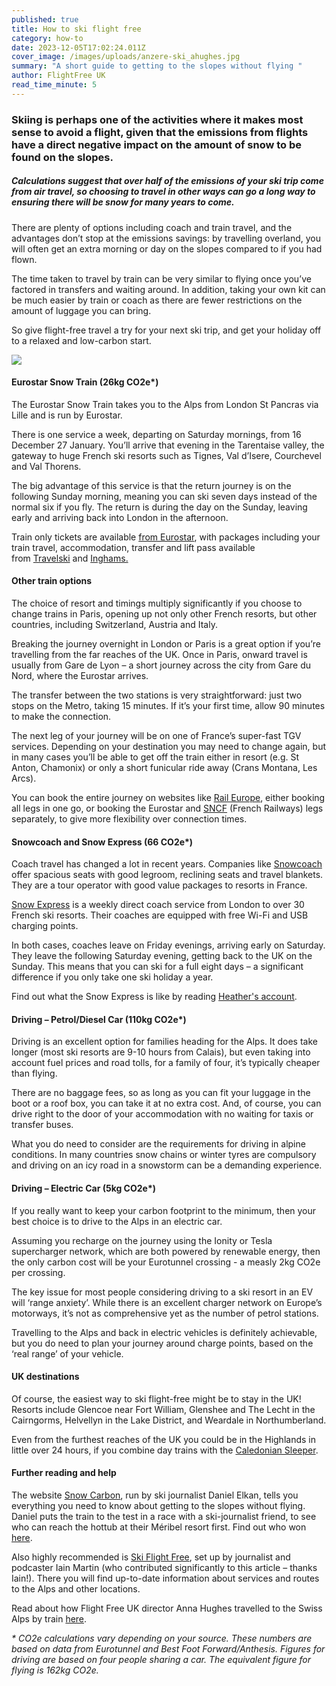 ```yaml
---
published: true
title: How to ski flight free
category: how-to
date: 2023-12-05T17:02:24.011Z
cover_image: /images/uploads/anzere-ski_ahughes.jpg
summary: "A short guide to getting to the slopes without flying "
author: FlightFree UK
read_time_minute: 5
---
```

### Skiing is perhaps one of the activities where it makes most sense to avoid a flight, given that the emissions from flights have a direct negative impact on the amount of snow to be found on the slopes. 

##### Calculations suggest that over half of the emissions of your ski trip come from air travel, so choosing to travel in other ways can go a long way to ensuring there will be snow for many years to come.

There are plenty of options including coach and train travel, and the advantages don’t stop at the emissions savings: by travelling overland, you will often get an extra morning or day on the slopes compared to if you had flown. 

The time taken to travel by train can be very similar to flying once you’ve factored in transfers and waiting around. In addition, taking your own kit can be much easier by train or coach as there are fewer restrictions on the amount of luggage you can bring. 

So give flight-free travel a try for your next ski trip, and get your holiday off to a relaxed and low-carbon start.

![](/images/uploads/pow_ski-travel-infographic-v4.2.jpg)

#### Eurostar Snow Train (26kg CO2e*)

The Eurostar Snow Train takes you to the Alps from London St Pancras via Lille and is run by Eurostar. 

There is one service a week, departing on Saturday mornings, from 16 December 27 January. You’ll arrive that evening in the Tarentaise valley, the gateway to huge French ski resorts such as Tignes, Val d’Isere, Courchevel and Val Thorens. 

The big advantage of this service is that the return journey is on the following Sunday morning, meaning you can ski seven days instead of the normal six if you fly. The return is during the day on the Sunday, leaving early and arriving back into London in the afternoon.

Train only tickets are available [from Eurostar](https://www.eurostar.com/uk-en/train/france/ski-train), with packages including your train travel, accommodation, transfer and lift pass available from [Travelski](https://www.uk.travelski.com/) and [Inghams.](https://www.inghams.co.uk/ski-holidays/articles/winter-insider-guides/eurostar-snow-train)

#### Other train options

The choice of resort and timings multiply significantly if you choose to change trains in Paris, opening up not only other French resorts, but other countries, including Switzerland, Austria and Italy. 

Breaking the journey overnight in London or Paris is a great option if you’re travelling from the far reaches of the UK. Once in Paris, onward travel is usually from Gare de Lyon – a short journey across the city from Gare du Nord, where the Eurostar arrives. 

The transfer between the two stations is very straightforward: just two stops on the Metro, taking 15 minutes. If it’s your first time, allow 90 minutes to make the connection. 

The next leg of your journey will be on one of France’s super-fast TGV services. Depending on your destination you may need to change again, but in many cases you’ll be able to get off the train either in resort (e.g. St Anton, Chamonix) or only a short funicular ride away (Crans Montana, Les Arcs). 

You can book the entire journey on websites like [Rail Europe](https://www.raileurope.com/), either booking all legs in one go, or booking the Eurostar and [SNCF](https://www.sncf-connect.com/) (French Railways) legs separately, to give more flexibility over connection times.

#### Snowcoach and Snow Express (66 CO2e*)

Coach travel has changed a lot in recent years. Companies like [Snowcoach](https://www.snowcoach.co.uk/travel-by-luxury-snowcoach) offer spacious seats with good legroom, reclining seats and travel blankets. They are a tour operator with good value packages to resorts in France.

[Snow Express](https://www.snowexpress.co.uk/) is a weekly direct coach service from London to over 30 French ski resorts. Their coaches are equipped with free Wi-Fi and USB charging points. 

In both cases, coaches leave on Friday evenings, arriving early on Saturday. They leave the following Saturday evening, getting back to the UK on the Sunday. This means that you can ski for a full eight days – a significant difference if you only take one ski holiday a year. 

F﻿ind out what the Snow Express is like by reading [Heather's account](/travel_articles/hitting-the-slopes-by-coach/).

#### Driving – Petrol/Diesel Car (110kg CO2e*)

Driving is an excellent option for families heading for the Alps. It does take longer (most ski resorts are 9-10 hours from Calais), but even taking into account fuel prices and road tolls, for a family of four, it’s typically cheaper than flying. 

There are no baggage fees, so as long as you can fit your luggage in the boot or a roof box, you can take it at no extra cost. And, of course, you can drive right to the door of your accommodation with no waiting for taxis or transfer buses. 

What you do need to consider are the requirements for driving in alpine conditions. In many countries snow chains or winter tyres are compulsory and driving on an icy road in a snowstorm can be a demanding experience.

#### Driving – Electric Car (5kg CO2e*)

If you really want to keep your carbon footprint to the minimum, then your best choice is to drive to the Alps in an electric car. 

Assuming you recharge on the journey using the Ionity or Tesla supercharger network, which are both powered by renewable energy, then the only carbon cost will be your Eurotunnel crossing - a measly 2kg CO2e per crossing.

The key issue for most people considering driving to a ski resort in an EV will ‘range anxiety’. While there is an excellent charger network on Europe’s motorways, it’s not as comprehensive yet as the number of petrol stations. 

Travelling to the Alps and back in electric vehicles is definitely achievable, but you do need to plan your journey around charge points, based on the ‘real range’ of your vehicle. 

#### UK destinations

Of course, the easiest way to ski flight-free might be to stay in the UK! Resorts include Glencoe near Fort William, Glenshee and The Lecht in the Cairngorms, Helvellyn in the Lake District, and Weardale in Northumberland. 

Even from the furthest reaches of the UK you could be in the Highlands in little over 24 hours, if you combine day trains with the [Caledonian Sleeper](https://www.sleeper.scot/). 

#### Further reading and help

The website [Snow Carbon](https://www.snowcarbon.co.uk/), run by ski journalist Daniel Elkan, tells you everything you need to know about getting to the slopes without flying. Daniel puts the train to the test in a race with a ski-journalist friend, to see who can reach the hottub at their Méribel resort first. Find out who won [here](https://youtu.be/M5OG8qj79fo). 

Also highly recommended is [Ski Flight Free](https://skiflightfree.org/), set up by journalist and podcaster Iain Martin (who contributed significantly to this article – thanks Iain!). There you will find up-to-date information about services and routes to the Alps and other locations.

Read about how Flight Free UK director Anna Hughes travelled to the Swiss Alps by train [here](https://www.standard.co.uk/lifestyle/travel/sustainable-travel/sustainable-ski-trip-skiing-london-swiss-alps-b1057176.html).

*\* CO2e calculations vary depending on your source. These numbers are based on data from Eurotunnel and Best Foot Forward/Anthesis. Figures for driving are based on four people sharing a car. The equivalent figure for flying is 162kg CO2e.*
